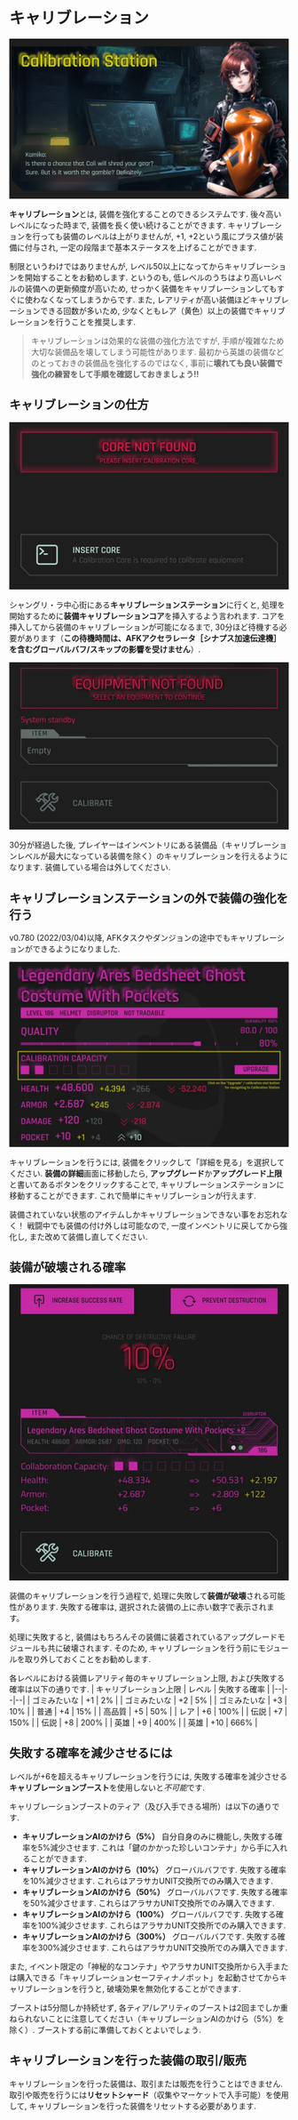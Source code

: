 # キャリブレーション
![CalibrationStation](/resources/mobile-tutorial/CalibrationStation.png)

**キャリブレーション**とは, 装備を強化することのできるシステムです. 後々高いレベルになった時まで, 装備を長く使い続けることができます. キャリブレーションを行っても装備のレベルは上がりませんが, +1, +2という風にプラス値が装備に付与され, 一定の段階まで基本ステータスを上げることができます.

制限というわけではありませんが, レベル50以上になってからキャリブレーションを開始することをお勧めします. というのも, 低レベルのうちはより高いレベルの装備への更新頻度が高いため, せっかく装備をキャリブレーションしてもすぐに使わなくなってしまうからです. また, レアリティが高い装備ほどキャリブレーションできる回数が多いため, 少なくともレア（黄色）以上の装備でキャリブレーションを行うことを推奨します.

> キャリブレーションは効果的な装備の強化方法ですが, 手順が複雑なため大切な装備品を壊してしまう可能性があります.
> 最初から英雄の装備などのとっておきの装備品を強化するのではなく, 事前に**壊れても良い装備で強化の練習をして手順を確認しておきましょう!!**

## キャリブレーションの仕方
![CalibrationStation2](/resources/mobile-tutorial/CalibrationStation2.png)

シャングリ・ラ中心街にある**キャリブレーションステーション**に行くと, 処理を開始するために**装備キャリブレーションコア**を挿入するよう言われます. コアを挿入してから装備のキャリブレーションが可能になるまで, 30分ほど待機する必要があります（**この待機時間は、AFKアクセラレータ［シナプス加速伝達機］を含むグローバルバフ/スキップの影響を受けません**）.

![CalibrationStation3](/resources/mobile-tutorial/CalibrationStation3.png)

30分が経過した後, プレイヤーはインベントリにある装備品（キャリブレーションレベルが最大になっている装備を除く）のキャリブレーションを行えるようになります. 装備している場合は外してください.

## キャリブレーションステーションの外で装備の強化を行う

v0.780 (2022/03/04)以降, AFKタスクやダンジョンの途中でもキャリブレーションができるようになりました. 

![CalibrationStationAlt](/resources/mobile-tutorial/CalibrationStationAlt.png)

キャリブレーションを行うには, 装備をクリックして「詳細を見る」を選択してください. **装備の詳細**画面に移動したら, **アップグレード**か**アップグレード上限**と書いてあるボタンをクリックすることで, キャリブレーションステーションに移動することができます. これで簡単にキャリブレーションが行えます.

装備されていない状態のアイテムしかキャリブレーションできない事をお忘れなく！ 戦闘中でも装備の付け外しは可能なので, 一度インベントリに戻してから強化し, また改めて装備し直してください.

## 装備が破壊される確率

![CalibrationStation4](/resources/mobile-tutorial/CalibrationStation4.png)

装備のキャリブレーションを行う過程で, 処理に失敗して**装備が破壊**される可能性があります. 失敗する確率は, 選択された装備の上に赤い数字で表示されます。

処理に失敗すると, 装備はもちろんその装備に装着されているアップグレードモジュールも共に破壊されます. そのため, キャリブレーションを行う前にモジュールを取り外しておくことをお勧めします.

各レベルにおける装備レアリティ毎のキャリブレーション上限, および失敗する確率は以下の通りです.
| キャリブレーション上限 | レベル | 失敗する確率 |
|--|--|--|
| ゴミみたいな | +1 | 2% |
| ゴミみたいな | +2 | 5% |
| ゴミみたいな | +3 | 10% |
| 普通 | +4 | 15% |
| 高品質 | +5 | 50% |
| レア | +6 | 100% |
| 伝説 | +7 | 150% |
| 伝説 | +8 | 200% |
| 英雄 | +9 | 400% |
| 英雄 | +10 | 666% |

## 失敗する確率を減少させるには
レベルが+6を超えるキャリブレーションを行うには, 失敗する確率を減少させる**キャリブレーションブースト**を使用しないと*不可能*です. 

キャリブレーションブーストのティア（及び入手できる場所）は以下の通りです.
- **キャリブレーションAIのかけら（5%）** 自分自身のみに機能し, 失敗する確率を5%減少させます. これは「鍵のかかった珍しいコンテナ」から手に入れることができます.
- **キャリブレーションAIのかけら（10%）** グローバルバフです. 失敗する確率を10%減少させます. これらはアラサカUNIT交換所でのみ購入できます.
- **キャリブレーションAIのかけら（50%）** グローバルバフです. 失敗する確率を50%減少させます. これらはアラサカUNIT交換所でのみ購入できます.
- **キャリブレーションAIのかけら（100%）** グローバルバフです. 失敗する確率を100%減少させます. これらはアラサカUNIT交換所でのみ購入できます.
- **キャリブレーションAIのかけら（300%）** グローバルバフです. 失敗する確率を300%減少させます. これらはアラサカUNIT交換所でのみ購入できます.

また, イベント限定の「神秘的なコンテナ」やアラサカUNIT交換所から入手または購入できる「キャリブレーションセーフティナノボット」を起動させてからキャリブレーションを行うと, 破壊効果を無効化することができます.

ブーストは5分間しか持続せず, 各ティア/レアリティのブーストは2回までしか重ねられないことに注意してください（キャリブレーションAIのかけら（5%）を除く）. ブーストする前に準備しておくとよいでしょう.

## キャリブレーションを行った装備の取引/販売
キャリブレーションを行った装備は、取引または販売を行うことはできません. 取引や販売を行うには**リセットシャード**（収集やマーケットで入手可能）を使用して, キャリブレーションを行った装備をリセットする必要があります.
